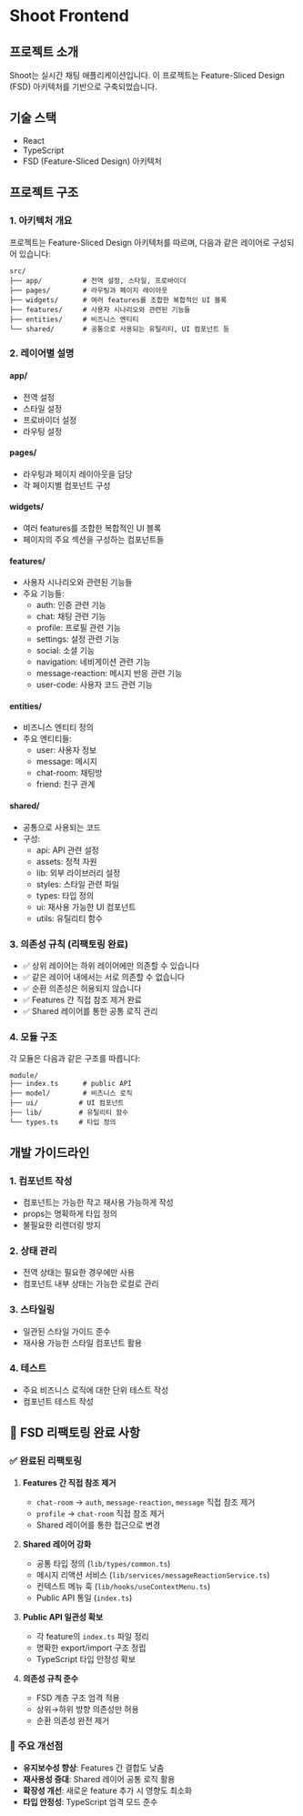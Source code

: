 # Shoot Frontend

## 프로젝트 소개
Shoot는 실시간 채팅 애플리케이션입니다. 이 프로젝트는 Feature-Sliced Design (FSD) 아키텍처를 기반으로 구축되었습니다.

## 기술 스택
- React
- TypeScript
- FSD (Feature-Sliced Design) 아키텍처

## 프로젝트 구조

### 1. 아키텍처 개요
프로젝트는 Feature-Sliced Design 아키텍처를 따르며, 다음과 같은 레이어로 구성되어 있습니다:

```
src/
├── app/          # 전역 설정, 스타일, 프로바이더
├── pages/        # 라우팅과 페이지 레이아웃
├── widgets/      # 여러 features를 조합한 복합적인 UI 블록
├── features/     # 사용자 시나리오와 관련된 기능들
├── entities/     # 비즈니스 엔티티
└── shared/       # 공통으로 사용되는 유틸리티, UI 컴포넌트 등
```

### 2. 레이어별 설명

#### app/
- 전역 설정
- 스타일 설정
- 프로바이더 설정
- 라우팅 설정

#### pages/
- 라우팅과 페이지 레이아웃을 담당
- 각 페이지별 컴포넌트 구성

#### widgets/
- 여러 features를 조합한 복합적인 UI 블록
- 페이지의 주요 섹션을 구성하는 컴포넌트들

#### features/
- 사용자 시나리오와 관련된 기능들
- 주요 기능들:
  - auth: 인증 관련 기능
  - chat: 채팅 관련 기능
  - profile: 프로필 관련 기능
  - settings: 설정 관련 기능
  - social: 소셜 기능
  - navigation: 네비게이션 관련 기능
  - message-reaction: 메시지 반응 관련 기능
  - user-code: 사용자 코드 관련 기능

#### entities/
- 비즈니스 엔티티 정의
- 주요 엔티티들:
  - user: 사용자 정보
  - message: 메시지
  - chat-room: 채팅방
  - friend: 친구 관계

#### shared/
- 공통으로 사용되는 코드
- 구성:
  - api: API 관련 설정
  - assets: 정적 자원
  - lib: 외부 라이브러리 설정
  - styles: 스타일 관련 파일
  - types: 타입 정의
  - ui: 재사용 가능한 UI 컴포넌트
  - utils: 유틸리티 함수

### 3. 의존성 규칙 (리팩토링 완료)
- ✅ 상위 레이어는 하위 레이어에만 의존할 수 있습니다
- ✅ 같은 레이어 내에서는 서로 의존할 수 없습니다  
- ✅ 순환 의존성은 허용되지 않습니다
- ✅ Features 간 직접 참조 제거 완료
- ✅ Shared 레이어를 통한 공통 로직 관리

### 4. 모듈 구조
각 모듈은 다음과 같은 구조를 따릅니다:
```
module/
├── index.ts      # public API
├── model/        # 비즈니스 로직
├── ui/          # UI 컴포넌트
├── lib/         # 유틸리티 함수
└── types.ts     # 타입 정의
```

## 개발 가이드라인

### 1. 컴포넌트 작성
- 컴포넌트는 가능한 작고 재사용 가능하게 작성
- props는 명확하게 타입 정의
- 불필요한 리렌더링 방지

### 2. 상태 관리
- 전역 상태는 필요한 경우에만 사용
- 컴포넌트 내부 상태는 가능한 로컬로 관리

### 3. 스타일링
- 일관된 스타일 가이드 준수
- 재사용 가능한 스타일 컴포넌트 활용

### 4. 테스트
- 주요 비즈니스 로직에 대한 단위 테스트 작성
- 컴포넌트 테스트 작성

## 🚀 FSD 리팩토링 완료 사항

### ✅ 완료된 리팩토링
1. **Features 간 직접 참조 제거**
   - `chat-room` → `auth`, `message-reaction`, `message` 직접 참조 제거
   - `profile` → `chat-room` 직접 참조 제거
   - Shared 레이어를 통한 접근으로 변경

2. **Shared 레이어 강화**
   - 공통 타입 정의 (`lib/types/common.ts`)
   - 메시지 리액션 서비스 (`lib/services/messageReactionService.ts`)
   - 컨텍스트 메뉴 훅 (`lib/hooks/useContextMenu.ts`)
   - Public API 통일 (`index.ts`)

3. **Public API 일관성 확보**
   - 각 feature의 `index.ts` 파일 정리
   - 명확한 export/import 구조 정립
   - TypeScript 타입 안정성 확보

4. **의존성 규칙 준수**
   - FSD 계층 구조 엄격 적용
   - 상위→하위 방향 의존성만 허용
   - 순환 의존성 완전 제거

### 🎯 주요 개선점
- **유지보수성 향상**: Features 간 결합도 낮춤
- **재사용성 증대**: Shared 레이어 공통 로직 활용
- **확장성 개선**: 새로운 feature 추가 시 영향도 최소화
- **타입 안정성**: TypeScript 엄격 모드 준수